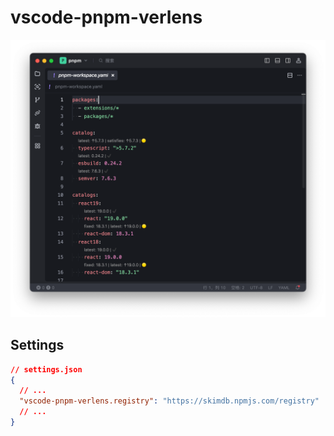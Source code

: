 # vscode-pnpm-verlens

![Show](https://github.com/chavyleung/vscode-pnpm-verlens/blob/main/res/show.png?raw=true)

## Settings

```json
// settings.json
{
  // ...
  "vscode-pnpm-verlens.registry": "https://skimdb.npmjs.com/registry"
  // ...
}
```